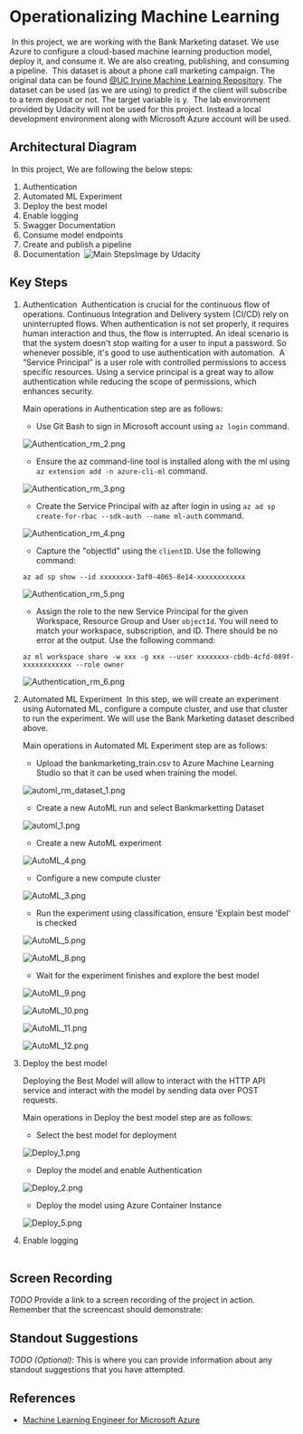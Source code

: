 # Operationalizing Machine Learning
​
In this project, we are working with the Bank Marketing dataset. We use Azure to configure a cloud-based machine learning production model, deploy it, and consume it. We are also creating, publishing, and consuming a pipeline. 
​
This dataset is about a phone call marketing campaign. The original data can be found [@UC Irvine Machine Learning Repository](https://archive.ics.uci.edu/ml/datasets/bank+marketing). The dataset can be used (as we are using) to predict if the client will subscribe to a term deposit or not. The target variable is y. 
​
The lab environment provided by Udacity will not be used for this project. Instead a local development environment along with Microsoft Azure account will be used. 
​
## Architectural Diagram
​
In this project, We are following the below steps:
​
1. Authentication
2. Automated ML Experiment
3. Deploy the best model
4. Enable logging
5. Swagger Documentation
6. Consume model endpoints
7. Create and publish a pipeline
8. Documentation
​
![Main Steps](images/steps/steps.png)
​
Image by Udacity
​
## Key Steps
1. Authentication
​
   Authentication is crucial for the continuous flow of operations. Continuous Integration and Delivery system (CI/CD) rely on uninterrupted flows. When authentication is not set properly, it requires human interaction and thus, the flow is interrupted. An ideal scenario is that the system doesn't stop waiting for a user to input a password. So whenever possible, it's good to use authentication with automation.
​
   A “Service Principal” is a user role with controlled permissions to access specific resources. Using a service principal is a great way to allow authentication while reducing the scope of permissions, which enhances security.
   
   Main operations in Authentication step are as follows:
   
      - Use Git Bash to sign in Microsoft account using `az login` command.
      
      ![Authentication_rm_2.png](images/authentication/authentication_2.png)
      
      - Ensure the az command-line tool is installed along with the ml using `az extension add -n azure-cli-ml` command.
      
      ![Authentication_rm_3.png](images/authentication/authentication_3.png)
      
      - Create the Service Principal with az after login in using `az ad sp create-for-rbac --sdk-auth --name ml-auth` command.
      
      ![Authentication_rm_4.png](images/authentication/authentication_4.png)
      
      - Capture the "objectId" using the `clientID`. Use the following command:
      
      ```az ad sp show --id xxxxxxxx-3af0-4065-8e14-xxxxxxxxxxxx```
      
      ![Authentication_rm_5.png](images/authentication/authentication_5.png)
      
      - Assign the role to the new Service Principal for the given Workspace, Resource Group and User `objectId`. You will need to match your workspace, subscription, and ID. There should be no error at the output. Use the following command:
      
      ```az ml workspace share -w xxx -g xxx --user xxxxxxxx-cbdb-4cfd-089f-xxxxxxxxxxxx --role owner```
      
      ![Authentication_rm_6.png](images/authentication/authentication_6.png)
      
2. Automated ML Experiment
​
   In this step, we will create an experiment using Automated ML, configure a compute cluster, and use that cluster to run the experiment. We will use the Bank Marketing dataset described above.
   
   Main operations in Automated ML Experiment step are as follows:
   
   - Upload the bankmarketing_train.csv to Azure Machine Learning Studio so that it can be used when training the model.
   
   ![automl_rm_dataset_1.png](images/automl/automl_dataset_1.png)
   
   - Create a new AutoML run and select Bankmarketting Dataset
   
   ![automl_1.png](images/automl/automl_1.png)
   
   - Create a new AutoML experiment
   
   ![AutoML_4.png](images/automl/AutoML_4.png)
   
   - Configure a new compute cluster
   
   ![AutoML_3.png](images/automl/AutoML_3.png)
   
   - Run the experiment using classification, ensure 'Explain best model' is checked
   
   ![AutoML_5.png](images/automl/AutoML_5.png)
   
   ![AutoML_8.png](images/automl/AutoML_8.png)
   
   - Wait for the experiment finishes and explore the best model
   
   ![AutoML_9.png](images/automl/AutoML_9.png)
   
   ![AutoML_10.png](images/automl/AutoML_10.png)
        
   ![AutoML_11.png](images/automl/AutoML_11.png)
   
   ![AutoML_12.png](images/automl/AutoML_12.png)
   
3. Deploy the best model

   Deploying the Best Model will allow to interact with the HTTP API service and interact with the model by sending data over POST requests.
   
   Main operations in Deploy the best model step are as follows:
   
   - Select the best model for deployment
   
   ![Deploy_1.png](images/deploy/Deploy_1.png)
   
   - Deploy the model and enable Authentication
   
   ![Deploy_2.png](images/deploy/Deploy_2.png)
   
   - Deploy the model using Azure Container Instance
   
   ![Deploy_5.png](images/deploy/Deploy_5.png)
   
4. Enable logging  
​
## Screen Recording
*TODO* Provide a link to a screen recording of the project in action. Remember that the screencast should demonstrate:
​
## Standout Suggestions
*TODO (Optional):* This is where you can provide information about any standout suggestions that you have attempted.
​
## References
- [Machine Learning Engineer for Microsoft Azure](https://www.udacity.com/course/machine-learning-engineer-for-microsoft-azure-nanodegree--nd00333)
​
​
